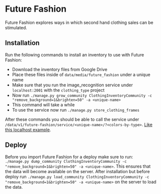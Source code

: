 Future Fashion
==============

Future Fashion explores ways in which second hand clothing sales can be stimulated.

Installation
------------

Run the following commands to install an inventory to use with Future Fashion:
* Download the inventory files from Google Drive
* Place these files inside of ```data/media/future_fashion``` under a unique name
* Make sure that you run the image_recognition service under ```localhost:2001``` with the ```clothing_type``` project
* Now run ```./manage.py grow_community ClothingInventoryCommunity -c "remove_background=1&brighten=50" -a <unique-name>```
* This command will take a while
* To use the service now run ```./manage.py store_clothing_frames```

After these commands you should be able to call the service under 
```/data/v1/future-fashion/service/<unique-name>/?<colors-by-type>```. 
[Like this localhost example](http://localhost:8000/data/v1/future-fashion/service/pilot/?$top=228,85,52&$bottom=108,25,63&$accessories=164,192,217).



Deploy
------

Before you import Future Fashion for a deploy make sure to run: ```./manage.py dump_community ClothingInventoryCommunity -c "remove_background=1&brighten=50" -a <unique-name>```.
This ensures that the data will become available on the server.
After installation but before deploy run ```./manage.py load_community ClothingInventoryCommunity -c "remove_background=1&brighten=50" -a <unique-name>```
on the server to load the data.
